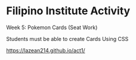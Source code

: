 # Filipino Institute Activity

Week 5: Pokemon Cards (Seat Work)

Students must be able to create Cards Using CSS

https://lazean214.github.io/act1/
